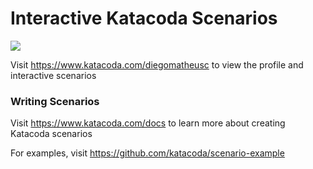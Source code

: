 # Interactive Katacoda Scenarios

[![](http://shields.katacoda.com/katacoda/diegomatheusc/count.svg)](https://www.katacoda.com/diegomatheusc "Get your profile on Katacoda.com")

Visit https://www.katacoda.com/diegomatheusc to view the profile and interactive scenarios

### Writing Scenarios
Visit https://www.katacoda.com/docs to learn more about creating Katacoda scenarios

For examples, visit https://github.com/katacoda/scenario-example
